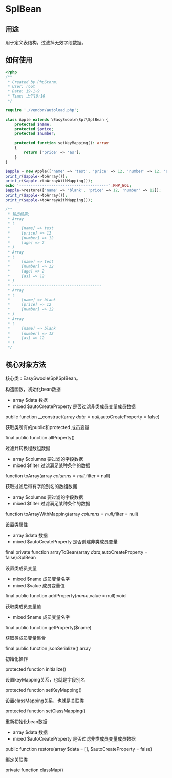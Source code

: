 # SplBean

## 用途
用于定义表结构，过滤掉无效字段数据。

## 如何使用

```php
<?php
/**
 * Created by PhpStorm.
 * User: root
 * Date: 19-1-9
 * Time: 上午10:10
 */

require './vendor/autoload.php';

class Apple extends \EasySwoole\Spl\SplBean {
    protected $name;
    protected $price;
    protected $number;

    protected function setKeyMapping(): array
    {
        return ['price' => 'as'];
    }
}

$apple = new Apple(['name' => 'test', 'price' => 12, 'number' => 12, 'age' => 2], true);
print_r($apple->toArray());
print_r($apple->toArrayWithMapping());
echo '---------------------------------------'.PHP_EOL;
$apple->restore(['name' => 'blank', 'price' => 12, 'number' => 12]);
print_r($apple->toArray());
print_r($apple->toArrayWithMapping());

/**
 * 输出结果:
 * Array
 * (
 *     [name] => test
 *     [price] => 12
 *     [number] => 12
 *     [age] => 2
 * )
 * Array
 * (
 *     [name] => test
 *     [number] => 12
 *     [age] => 2
 *     [as] => 12
 * )
 * ---------------------------------------
 * Array
 * (
 *     [name] => blank
 *     [price] => 12
 *     [number] => 12
 * )
 * Array
 * (
 *     [name] => blank
 *     [number] => 12
 *     [as] => 12
 * )
 */

```

## 核心对象方法

核心类：EasySwoole\Spl\SplBean。

构造函数，初始化bean数据

* array     $data                   数据
* mixed     $autoCreateProperty     是否过滤非类成员变量成员数据

public function __construct(array $data = null,$autoCreateProperty = false)

获取类所有的public和protected 成员变量

final public function allProperty()

过滤并转换程数组数据

* array     $columns    要过滤的字段数据
* mixed     $filter     过滤满足某种条件的数据

function toArray(array $columns = null,$filter = null)

获取过滤后带有字段别名的数组数据

* array     $columns    要过滤的字段数据
* mixed     $filter     过滤满足某种条件的数据

function toArrayWithMapping(array $columns = null,$filter = null)

设置类属性

* array     $data                   数据
* mixed     $autoCreateProperty     是否创建非类成员变量

final private function arrayToBean(array $data,$autoCreateProperty = false):SplBean

设置类成员变量

* mixed     $name       成员变量名字
* mixed     $value      成员变量值

final public function addProperty($name,$value = null):void

获取类成员变量值

* mixed     $name       成员变量名字

final public function getProperty($name)

获取类成员变量集合

final public function jsonSerialize():array

初始化操作

protected function initialize()

设置keyMapping关系，也就是字段别名

protected function setKeyMapping()

设置classMapping关系，也就是关联类

protected function setClassMapping()

重新初始化bean数据

* array     $data                   数据
* mixed     $autoCreateProperty     是否过滤非类成员变量成员数据

public function restore(array $data = [], $autoCreateProperty = false)

绑定关联类

private function classMap()

